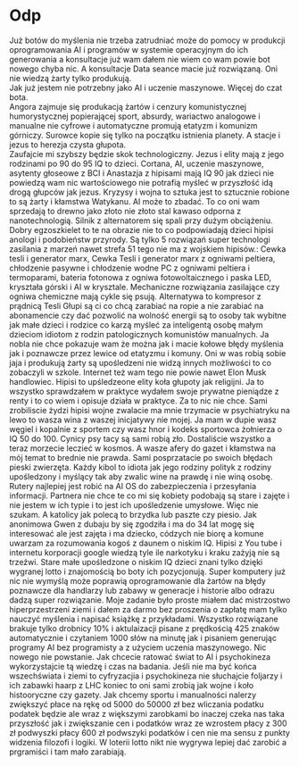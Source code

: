 # Odp
Już botów do myślenia nie trzeba zatrudniać może do pomocy w produkcji oprogramowania AI i programów w systemie operacyjnym do ich generowania a konsultacje już wam dałem nie wiem co wam powie bot nowego chyba nic. A konsultacje Data seance macie już rozwiązaną. Oni nie wiedzą żarty tylko produkują.  
Jak już jestem nie potrzebny jako AI i uczenie maszynowe. Więcej do czat bota.  
Angora zajmuje się produkacją żartów i cenzury komunistycznej humorystycznej popierającej sport, absurdy, wariactwo analogowe i manualne nie cyfrowe i automatyczne promują etatyzm i komunizm górniczy. Surowce kopie się tylko na początku istnienia planety. A stacje i jezus to herezja czysta głupota.  
Zaufajcie mi szybszy będzie skok technologiczny. 
Jezus i elity mają z jego rodzinami po 90 do 95 IQ to dzieci. Cortana, AI, uczenie maszynowe, asytenty głoseowe z BCI i Anastazja z hipisami mają IQ 90 jak dzieci nie powiedzą wam nic wartościowego nie potrafią myśleć w przyszłość idą drogą głupców jak jezus. Kryzysy i wojna to sztuka jest to sztucznie robione to są żarty i kłamstwa Watykanu.  AI może to zbadać. To co oni wam sprzedają to drewno jako złoto nie złoto stal kawaso odporna z nanotechnologią. 
Silnik z alternatorem się spali przy dużym obciążeniu. Dobry egzoszkielet to te na obrazie nie to co podpowiadają dzieci hipisi anologi i podobieństw przyrody. Są tylko 5 rozwiązań super technologi zasilania z marzeń nawet strefa 51 tego nie ma z wojskiem hipisów.: Cewka tesli i generator marx, Cewka Tesli i generator marx z ogniwami peltiera, chłodzenie pasywne i chłodzenie wodne PC z ogniwami peltiera i termoparami, bateria fotonowa z ogniwa fotowoltaicznego i paska LED, kryształa górski i AI w krysztale. Mechaniczne rozwiązania zasilające czy ogniwa chemiczne mają cykle się psują. Alternatywa to kompresor z prądnicą Tesli Głupi są ci co chcą zarabiać na ropie a nie zarabiać na abonamencie czy dać pozwolić na wolność energii są to osoby tak wybitne jak małe dzieci i rodzice co karzą myśleć za inteligentą osobę małym dzieciom idiotom z rodzin patologicznych komunistów manualnych. Ja nobla nie chce pokazuje wam że można jak i macie kołowe błędy myślenia jak i poznawcze przez lewice od etatyzmu i komuny. Oni w was robią sobie jaja i produkują żarty są upośledzeni nie widzą innych możliwości to co zobaczyli w szkole. Internet też wam tego nie powie nawet Elon Musk handlowiec. Hipisi to upśledzeone elity koła głupoty jak religijni. Ja to wszystko sprawdzałem w praktyce wydałem swoje prywatne pieniądze z renty i to co wiem i opisuje działa w praktyce. Za to nic nie chce.  Sami zrobiliscie żydzi hipisi wojne zwalacie ma mnie trzymacie w psychiatryku na lewo to wasza wina z waszej inicjatywy nie mojej. Ja mam w dupie wasz węgiel i kopalnie z sportem czy wasz hnor i kodeks sportowca żołnierza o IQ 50 do 100. Cynicy psy tacy są sami robią zło. Dostaliście wszystko a teraz morzecie leczieć w kosmos. A wasze afery do gazet i kłamstwa na mój temat to brednie  nie prawda. Sami posprzatacie po swoich błędach pieski zwierzęta.
Każdy kibol to idiota jak jego rodziny polityk z rodziny upośledzony i myślący tak aby zwalic wine na prawdę i nie winą osobę.  
Rutery najlepiej jest robić na AI OS do zabezpieczenia i przesyłania informacji. Partnera nie chce te co mi się kobiety podobają są stare i zajęte i nie jestem w ich typie i to jest ich upośledzenie umysłowe. Więc nie szukam. A katolicy jak polecą to brzydka lub paszte czy piesio. Jak anonimowa Gwen z dubaju by się zgodziła i ma do 34 lat mogę się interesować ale jest zajęta i ma dziecko, códzych nie biorę a komune uwarzam za rozumowania kogoś z daunem o niskim IQ.  Hipisi z You tube i internetu korporacji google wiedzą tyle ile narkotyku i kraku zażyją nie są trzeźwi. Stare małe upośledzone o niskim IQ dzieci znani tylko dzięki wygranej lotto i znajomością bo boty ich pozycjonują. 
Super komputery już nic nie wymyślą może poprawią oprogramowanie dla żartów na błędy poznawcze dla handlarzy lub zabawy w generacje i historie albo odrazu dadzą super rozwiązanie. 
Moje zadanie było proste miałem dać mistrzostwo hiperprzestrzeni ziemi i dałem za darmo bez proszenia o zapłatę mam tylko nauczyć myślenia i napisać książkę z przykładami. Wszystko rozwiązane brakuje tylko drobnicy 10% i aktulaizacji pisane z prędkością 425 znaków automatycznie i czytaniem 1000 słów na minutę jak i pisaniem generując programy AI bez programisty a z użyciem uczenia maszynowego. Nic nowego nie powstanie. Jak chcecie ratować świat to AI i psychokineza wykorzystajcie tą wiedzę i czas na badania. Jeśli nie ma być końca wszechświata i ziemi to cyfryzacjia i psychokineza nie słuchajcie foljarzy i ich zabawki haarp z LHC koniec to oni sami zrobią jak wojne i koło histooryczne czy gazety. Jak chcemy sportu i manualności nalerzy zwiększyć płace na rękę od 5000 do 50000 zł bez wliczania podatku podatek będzie ale wraz z większymi zarobkami bo inaczej czeka nas taka przyszłość jak i zwiększanie cen i podatków wraz ze wzrostem płacy z 300 zł podwyszki płacy 600 zł podwszyki podatków i cen nie ma sensu z punkty widzenia filozofi i logiki. W loterii lotto nikt nie wygrywa lepiej dać zarobić a prgramiści i tam mało zarabiają. 
